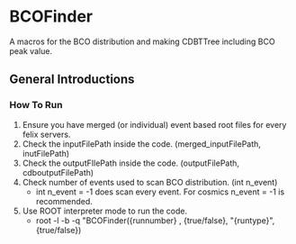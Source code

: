 # BCOFinder

A macros for the BCO distribution and making CDBTTree including BCO peak value.

## General Introductions

### How To Run

1. Ensure you have merged (or individual) event based root files for every felix servers.
2. Check the inputFilePath inside the code. (merged_inputFilePath, inutFilePath)
3. Check the outputFIlePath inside the code. (outputFilePath, cdboutputFilePath)
4. Check number of events used to scan BCO distribution. (int n_event)
   - int n_event = -1 does scan every event. For cosmics n_event = -1 is recommended.
5. Use ROOT interpreter mode to run the code. 
   - root -l -b -q "BCOFinder({runnumber} , {true/false}, "{runtype}",{true/false})
